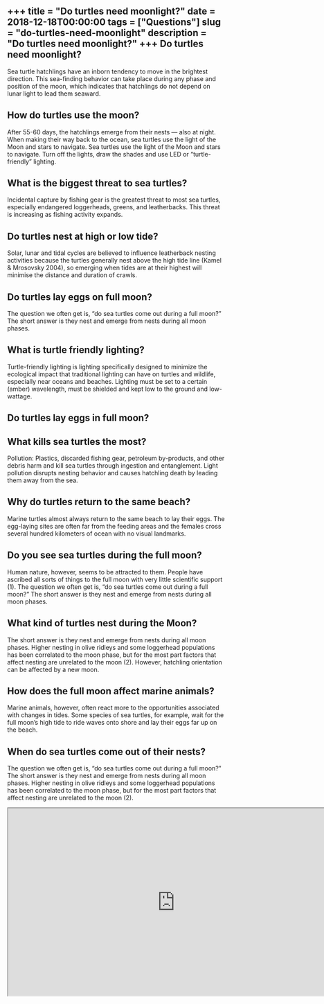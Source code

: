 +++
title = "Do turtles need moonlight?"
date = 2018-12-18T00:00:00
tags = ["Questions"]
slug = "do-turtles-need-moonlight"
description = "Do turtles need moonlight?"
+++
Do turtles need moonlight?
--------------------------

Sea turtle hatchlings have an inborn tendency to move in the brightest direction. This sea-finding behavior can take place during any phase and position of the moon, which indicates that hatchlings do not depend on lunar light to lead them seaward.

How do turtles use the moon?
----------------------------

After 55-60 days, the hatchlings emerge from their nests — also at night. When making their way back to the ocean, sea turtles use the light of the Moon and stars to navigate. Sea turtles use the light of the Moon and stars to navigate. Turn off the lights, draw the shades and use LED or “turtle-friendly” lighting.

What is the biggest threat to sea turtles?
------------------------------------------

Incidental capture by fishing gear is the greatest threat to most sea turtles, especially endangered loggerheads, greens, and leatherbacks. This threat is increasing as fishing activity expands.

Do turtles nest at high or low tide?
------------------------------------

Solar, lunar and tidal cycles are believed to influence leatherback nesting activities because the turtles generally nest above the high tide line (Kamel &amp; Mrosovsky 2004), so emerging when tides are at their highest will minimise the distance and duration of crawls.

Do turtles lay eggs on full moon?
---------------------------------

The question we often get is, “do sea turtles come out during a full moon?” The short answer is they nest and emerge from nests during all moon phases.

What is turtle friendly lighting?
---------------------------------

Turtle-friendly lighting is lighting specifically designed to minimize the ecological impact that traditional lighting can have on turtles and wildlife, especially near oceans and beaches. Lighting must be set to a certain (amber) wavelength, must be shielded and kept low to the ground and low-wattage.

Do turtles lay eggs in full moon?
---------------------------------

What kills sea turtles the most?
--------------------------------

Pollution: Plastics, discarded fishing gear, petroleum by-products, and other debris harm and kill sea turtles through ingestion and entanglement. Light pollution disrupts nesting behavior and causes hatchling death by leading them away from the sea.

Why do turtles return to the same beach?
----------------------------------------

Marine turtles almost always return to the same beach to lay their eggs. The egg-laying sites are often far from the feeding areas and the females cross several hundred kilometers of ocean with no visual landmarks.

Do you see sea turtles during the full moon?
--------------------------------------------

Human nature, however, seems to be attracted to them. People have ascribed all sorts of things to the full moon with very little scientific support (1). The question we often get is, “do sea turtles come out during a full moon?” The short answer is they nest and emerge from nests during all moon phases.

What kind of turtles nest during the Moon?
------------------------------------------

The short answer is they nest and emerge from nests during all moon phases. Higher nesting in olive ridleys and some loggerhead populations has been correlated to the moon phase, but for the most part factors that affect nesting are unrelated to the moon (2). However, hatchling orientation can be affected by a new moon.

How does the full moon affect marine animals?
---------------------------------------------

Marine animals, however, often react more to the opportunities associated with changes in tides. Some species of sea turtles, for example, wait for the full moon’s high tide to ride waves onto shore and lay their eggs far up on the beach.

When do sea turtles come out of their nests?
--------------------------------------------

The question we often get is, “do sea turtles come out during a full moon?” The short answer is they nest and emerge from nests during all moon phases. Higher nesting in olive ridleys and some loggerhead populations has been correlated to the moon phase, but for the most part factors that affect nesting are unrelated to the moon (2).

<iframe allow="accelerometer; autoplay; clipboard-write; encrypted-media; gyroscope; picture-in-picture" allowfullscreen="" class="__youtube_prefs__  epyt-is-override  no-lazyload" data-no-lazy="1" data-origheight="433" data-origwidth="770" data-skipgform_ajax_framebjll="" height="433" id="_ytid_86104" loading="lazy" src="https://www.youtube.com/embed/L9eFkmjIIWA?enablejsapi=1&autoplay=0&cc_load_policy=0&cc_lang_pref=&iv_load_policy=1&loop=0&modestbranding=0&rel=1&fs=1&playsinline=0&autohide=2&theme=dark&color=red&controls=1&" title="YouTube player" width="770"></iframe>